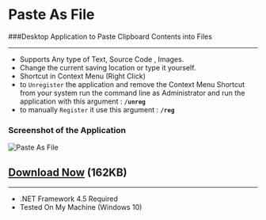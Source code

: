 Paste As File
===========

###Desktop Application to Paste Clipboard Contents into Files

----------------

+ Supports  Any type of Text, Source Code , Images.
+ Change the current saving location or type it yourself.
+ Shortcut in Context Menu (Right Click)
+ to `Unregister` the application and remove the Context Menu Shortcut from your system run the command line as Administrator and run the application with this argument : **`/unreg`**
+ to manually `Register` it use this argument : **`/reg`**

### Screenshot of the Application
![Paste As File](https://raw.githubusercontent.com/EslaMx7/PasteIntoFiles/master/PasteIntoFile/screenshot.png)

## [Download Now](https://goo.gl/aBlfYQ) (162KB)

----------------
+ .NET Framework 4.5 Required
+ Tested On My Machine (Windows 10)
